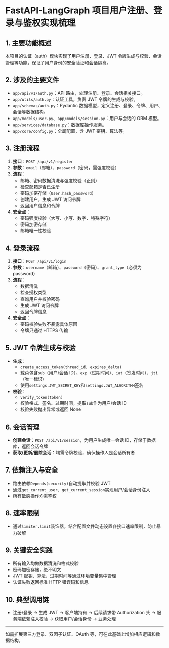 # FastAPI-LangGraph 项目用户注册、登录与鉴权实现梳理

## 1. 主要功能概述

本项目的认证（auth）模块实现了用户注册、登录、JWT 令牌生成与校验、会话管理等功能，保证了用户身份的安全验证和会话隔离。

## 2. 涉及的主要文件

- `app/api/v1/auth.py`：API 路由，处理注册、登录、会话相关接口。
- `app/utils/auth.py`：认证工具，负责 JWT 令牌的生成与校验。
- `app/schemas/auth.py`：Pydantic 数据模型，定义注册、登录、令牌、用户、会话等数据结构。
- `app/models/user.py`、`app/models/session.py`：用户与会话的 ORM 模型。
- `app/services/database.py`：数据库操作服务。
- `app/core/config.py`：全局配置，含 JWT 密钥、算法等。

## 3. 注册流程

1. **接口**：`POST /api/v1/register`
2. **参数**：`email`（邮箱）、`password`（密码，需强度校验）
3. **流程**：
   - 邮箱、密码数据清洗与强度校验（正则）
   - 检查邮箱是否已注册
   - 密码加密存储（`User.hash_password`）
   - 创建用户，生成 JWT 访问令牌
   - 返回用户信息和令牌
4. **安全点**：
   - 密码强度校验（大写、小写、数字、特殊字符）
   - 密码加密存储
   - 邮箱唯一性校验

## 4. 登录流程

1. **接口**：`POST /api/v1/login`
2. **参数**：`username`（邮箱）、`password`（密码）、`grant_type`（必须为 password）
3. **流程**：
   - 数据清洗
   - 检查授权类型
   - 查询用户并校验密码
   - 生成 JWT 访问令牌
   - 返回令牌信息
4. **安全点**：
   - 密码校验失败不暴露具体原因
   - 令牌只通过 HTTPS 传输

## 5. JWT 令牌生成与校验

- **生成**：
  - `create_access_token(thread_id, expires_delta)`
  - 载荷包含`sub`（用户/会话 ID）、`exp`（过期时间）、`iat`（签发时间）、`jti`（唯一标识）
  - 使用`settings.JWT_SECRET_KEY`和`settings.JWT_ALGORITHM`签名
- **校验**：
  - `verify_token(token)`
  - 校验格式、签名、过期时间，提取`sub`作为用户/会话 ID
  - 校验失败抛出异常或返回 None

## 6. 会话管理

- **创建会话**：`POST /api/v1/session`，为用户生成唯一会话 ID，存储于数据库，返回会话令牌
- **获取/更新/删除会话**：均需令牌校验，确保操作人是会话所有者

## 7. 依赖注入与安全

- 路由依赖`Depends(security)`自动提取并校验 JWT
- 通过`get_current_user`、`get_current_session`实现用户/会话身份注入
- 所有敏感操作均需鉴权

## 8. 速率限制

- 通过`limiter.limit`装饰器，结合配置文件动态设置各接口速率限制，防止暴力破解

## 9. 关键安全实践

- 所有输入均做数据清洗和格式校验
- 密码加密存储，绝不明文
- JWT 密钥、算法、过期时间等通过环境变量集中管理
- 认证失败返回标准 HTTP 错误码和信息

## 10. 典型调用链

- 注册/登录 → 生成 JWT → 客户端持有 → 后续请求带 Authorization 头 → 服务端依赖注入校验 → 获取用户/会话身份 → 业务处理

---

如需扩展第三方登录、双因子认证、OAuth 等，可在此基础上增加相应逻辑和数据结构。
